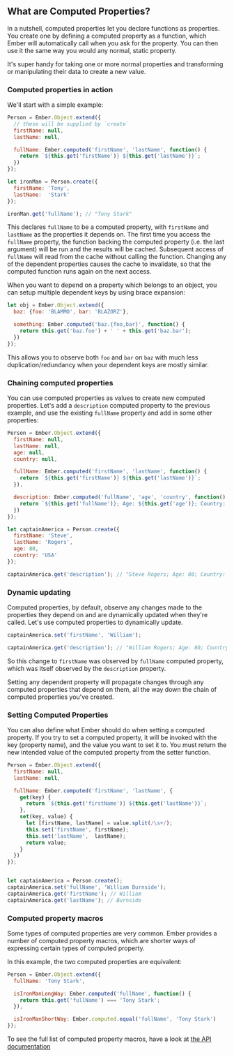 ## What are Computed Properties?

In a nutshell, computed properties let you declare functions as properties. You create one by defining a computed property as a function, which Ember will automatically call when you ask for the property. You can then use it the same way you would any normal, static property.

It's super handy for taking one or more normal properties and transforming or manipulating their data to create a new value.

### Computed properties in action

We'll start with a simple example:

```javascript
Person = Ember.Object.extend({
  // these will be supplied by `create`
  firstName: null,
  lastName: null,

  fullName: Ember.computed('firstName', 'lastName', function() {
    return `${this.get('firstName')} ${this.get('lastName')}`;
  })
});

let ironMan = Person.create({
  firstName: 'Tony',
  lastName:  'Stark'
});

ironMan.get('fullName'); // "Tony Stark"
```

This declares `fullName` to be a computed property, with `firstName` and `lastName` as the properties it depends on. The
first time you access the `fullName` property, the function backing the computed property (i.e. the last argument) will
be run and the results will be cached. Subsequent access of `fullName` will read from the cache without calling the
function.  Changing any of the dependent properties causes the cache to invalidate, so that the computed function runs
again on the next access.

When you want to depend on a property which belongs to an object, you can setup multiple dependent keys by using brace expansion:

```javascript
let obj = Ember.Object.extend({
  baz: {foo: 'BLAMMO', bar: 'BLAZORZ'},

  something: Ember.computed('baz.{foo,bar}', function() {
    return this.get('baz.foo') + ' ' + this.get('baz.bar');
  })
});
```

This allows you to observe both `foo` and `bar` on `baz` with much less duplication/redundancy
when your dependent keys are mostly similar.

### Chaining computed properties

You can use computed properties as values to create new computed properties. Let's add a `description` computed property to the previous example, and use the existing `fullName` property and add in some other properties:

```javascript
Person = Ember.Object.extend({
  firstName: null,
  lastName: null,
  age: null,
  country: null,

  fullName: Ember.computed('firstName', 'lastName', function() {
    return `${this.get('firstName')} ${this.get('lastName')}`;
  }),

  description: Ember.computed('fullName', 'age', 'country', function() {
    return `${this.get('fullName')}; Age: ${this.get('age')}; Country: ${this.get('country')}`;
  })
});

let captainAmerica = Person.create({
  firstName: 'Steve',
  lastName: 'Rogers',
  age: 80,
  country: 'USA'
});

captainAmerica.get('description'); // "Steve Rogers; Age: 80; Country: USA"
```

### Dynamic updating

Computed properties, by default, observe any changes made to the properties they depend on and are dynamically updated when they're called. Let's use computed properties to dynamically update.

```javascript
captainAmerica.set('firstName', 'William');

captainAmerica.get('description'); // "William Rogers; Age: 80; Country: USA"
```

So this change to `firstName` was observed by `fullName` computed property, which was itself observed by the `description` property.

Setting any dependent property will propagate changes through any computed properties that depend on them, all the way down the chain of computed properties you've created.

### Setting Computed Properties

You can also define what Ember should do when setting a computed property.
If you try to set a computed property, it will be invoked with the key (property name), and the value you want to set it to.
You must return the new intended value of the computed property from the setter function.

```javascript
Person = Ember.Object.extend({
  firstName: null,
  lastName: null,

  fullName: Ember.computed('firstName', 'lastName', {
    get(key) {
      return `${this.get('firstName')} ${this.get('lastName')}`;
    },
    set(key, value) {
      let [firstName, lastName] = value.split(/\s+/);
      this.set('firstName', firstName);
      this.set('lastName',  lastName);
      return value;
    }
  })
});


let captainAmerica = Person.create();
captainAmerica.set('fullName', 'William Burnside');
captainAmerica.get('firstName'); // William
captainAmerica.get('lastName'); // Burnside
```

### Computed property macros

Some types of computed properties are very common. Ember provides a number of
computed property macros, which are shorter ways of expressing certain types
of computed property.

In this example, the two computed properties are equivalent:

```javascript
Person = Ember.Object.extend({
  fullName: 'Tony Stark',

  isIronManLongWay: Ember.computed('fullName', function() {
    return this.get('fullName') === 'Tony Stark';
  }),

  isIronManShortWay: Ember.computed.equal('fullName', 'Tony Stark')
});
```

To see the full list of computed property macros, have a look at
[the API documentation](https://api.emberjs.com/classes/Ember.computed.html)
